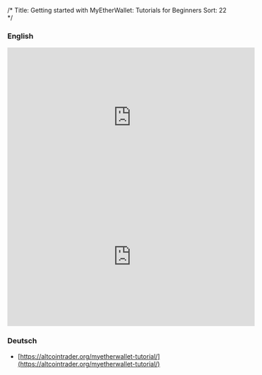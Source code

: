 /*
Title: Getting started with MyEtherWallet: Tutorials for Beginners
Sort: 22
*/

### English

<div class="video__wrapper"><iframe width="560" height="315" src="https://www.youtube.com/embed/phht73IvUDI" frameborder="0" allowfullscreen></iframe></div>

<div class="video__wrapper"><iframe width="560" height="315" src="https://www.youtube.com/embed/7lpha8_Ytos" frameborder="0" allowfullscreen></iframe></div>


### Deutsch

- [https://altcointrader.org/myetherwallet-tutorial/](https://altcointrader.org/myetherwallet-tutorial/)
